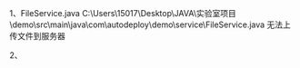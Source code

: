 1、FileService.java
C:\Users\15017\Desktop\JAVA\实验室项目\demo\src\main\java\com\autodeploy\demo\service\FileService.java
无法上传文件到服务器

2、